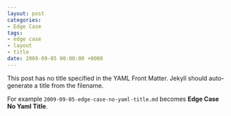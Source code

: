 ```yaml
---
layout: post
categories:
- Edge Case
tags:
- edge case
- layout
- title
date: 2009-09-05 00:00:00 +0000
---
```


This post has no title specified in the YAML Front Matter. Jekyll should auto-generate a title from the filename.

For example `2009-09-05-edge-case-no-yaml-title.md` becomes **Edge Case No Yaml Title**.